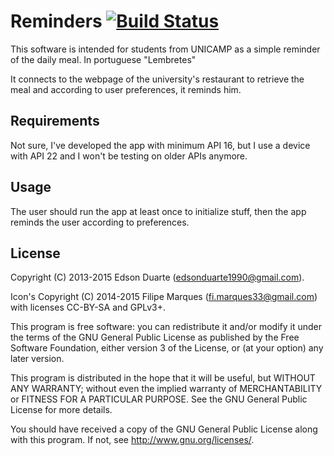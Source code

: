Reminders [![Build Status](https://travis-ci.org/edsonduarte1990/reminders.svg?branch=lollipop)](https://travis-ci.org/edsonduarte1990/reminders)
=========
This software is intended for students from UNICAMP as a simple reminder of the daily meal.
In portuguese "Lembretes"

It connects to the webpage of the university's restaurant to retrieve the meal and according to user preferences, it reminds him.

Requirements
------------
Not sure, I've developed the app with minimum API 16, but I use a device with API 22 and I won't be testing on older APIs anymore.

Usage
-----
The user should run the app at least once to initialize stuff, then the app reminds the user according to preferences.

License
-------

Copyright (C) 2013-2015 Edson Duarte (edsonduarte1990@gmail.com).

Icon's Copyright (C) 2014-2015 Filipe Marques (fi.marques33@gmail.com) with licenses CC-BY-SA and GPLv3+.

This program is free software: you can redistribute it and/or modify
it under the terms of the GNU General Public License as published by
the Free Software Foundation, either version 3 of the License, or
(at your option) any later version.

This program is distributed in the hope that it will be useful,
but WITHOUT ANY WARRANTY; without even the implied warranty of
MERCHANTABILITY or FITNESS FOR A PARTICULAR PURPOSE.  See the
GNU General Public License for more details.

You should have received a copy of the GNU General Public License
along with this program.  If not, see <http://www.gnu.org/licenses/>.
